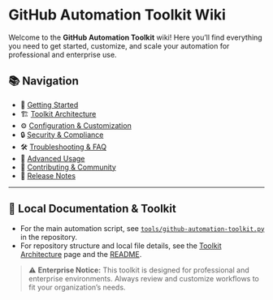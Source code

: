 # GitHub Automation Toolkit Wiki

Welcome to the **GitHub Automation Toolkit** wiki! Here you’ll find everything you need to get started, customize, and scale your automation for professional and enterprise use.

## 📚 Navigation
- 🏁 [Getting Started](Getting-Started)
- 🏗️ [Toolkit Architecture](Toolkit-Architecture)
- ⚙️ [Configuration & Customization](Configuration-and-Customization)
- 🔒 [Security & Compliance](Security-and-Compliance)
- 🛠️ [Troubleshooting & FAQ](Troubleshooting-and-FAQ)
- 🚀 [Advanced Usage](Advanced-Usage)
- 🤝 [Contributing & Community](Contributing-and-Community)
- 📝 [Release Notes](Release-Notes)

---

## 📄 Local Documentation & Toolkit

- For the main automation script, see [`tools/github-automation-toolkit.py`](../tools/github-automation-toolkit.py) in the repository.
- For repository structure and local file details, see the [Toolkit Architecture](Toolkit-Architecture) page and the [README](../README.md).

> ⚠️ **Enterprise Notice:** This toolkit is designed for professional and enterprise environments. Always review and customize workflows to fit your organization’s needs.
